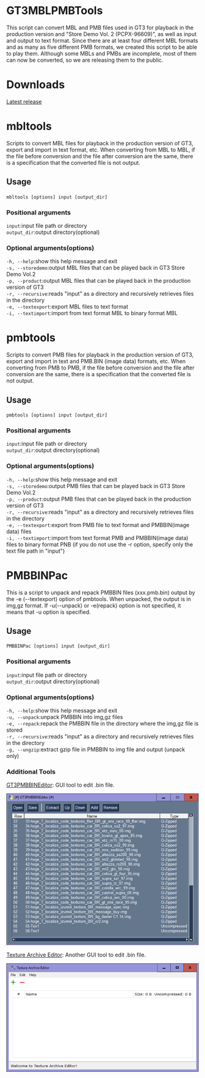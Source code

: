 # GT3MBLPMBTools
This script can convert MBL and PMB files used in GT3 for playback in the production version and "Store Demo Vol. 2 (PCPX-96609)", as well as input and output to text format.
Since there are at least four different MBL formats and as many as five different PMB formats, we created this script to be able to play them.
Although some MBLs and PMBs are incomplete, most of them can now be converted, so we are releasing them to the public.

# Downloads
[Latest release](https://github.com/BTEST4HE/GT3MBLPMBTools/releases/latest)

# mbltools
Scripts to convert MBL files for playback in the production version of GT3, export and import in text format, etc.
When converting from MBL to MBL, if the file before conversion and the file after conversion are the same, there is a specification that the converted file is not output.
## Usage
`mbltools [options] input [output_dir]`

### Positional arguments
`input`:input file path or directory  
`output_dir`:output directory(optional)  

### Optional arguments(options)
`-h, --help`:show this help message and exit  
`-s, --storedemo`:output MBL files that can be played back in GT3 Store Demo Vol.2  
`-p, --product`:output MBL files that can be played back in the production version of GT3  
`-r, --recursive`:reads "input" as a directory and recursively retrieves files in the directory  
`-e, --textexport`:export MBL files to text format  
`-i, --textimport`:import from text format MBL to binary format MBL  

# pmbtools
Scripts to convert PMB files for playback in the production version of GT3,
export and import in text and PMB.BIN (image data) formats, etc.
When converting from PMB to PMB, if the file before conversion and the file after conversion are the same, there is a specification that the converted file is not output.
## Usage
`pmbtools [options] input [output_dir]`

### Positional arguments
`input`:input file path or directory  
`output_dir`:output directory(optional)  

### Optional arguments(options)
`-h, --help`:show this help message and exit  
`-s, --storedemo`:output PMB files that can be played back in GT3 Store Demo Vol.2  
`-p, --product`:output PMB files that can be played back in the production version of GT3  
`-r, --recursive`:reads "input" as a directory and recursively retrieves files in the directory  
`-e, --textexport`:export from PMB file to text format and PMBBIN(image data) files  
`-i, --textimport`:import from text format PMB and PMBBIN(image data) files to binary format PNB  (if you do not use the -r option, specify only the text file path in "input")

# PMBBINPac
This is a script to unpack and repack PMBBIN files (xxx.pmb.bin) output by the -e (--textexport) option of pmbtools.
When unpacked, the output is in img,gz format.
If -u(--unpack) or -e(repack) option is not specified, it means that -u option is specified.
## Usage
`PMBBINPac [options] input [output_dir]`

### Positional arguments
`input`:input file path or directory  
`output_dir`:output directory(optional)  

### Optional arguments(options)
`-h, --help`:show this help message and exit  
`-u, --unpack`:unpack PMBBIN into img,gz files  
`-e, --repack`:repack the PMBBIN file in the directory where the img,gz file is stored  
`-r, --recursive`:reads "input" as a directory and recursively retrieves files in the directory  
`-g, --ungzip`:extract gzip file in PMBBIN to img file and output (unpack only)

### Additional Tools

[GT3PMBBINEditor](https://github.com/kapilpokhrel/GT3PMBBINEditor): GUI tool to edit .bin file.

![GT3PMBBINEditor](GT3PMBBINEditor.png)

[Texture Archive Editor](https://github.com/GirkovArpa/texture-archive-editor): Another GUI tool to edit .bin file.

![Texture Archive Editor](texture-archive-editor.gif)